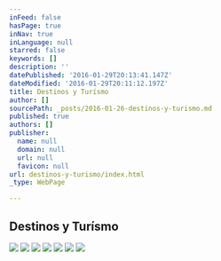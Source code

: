 ```yaml
---
inFeed: false
hasPage: true
inNav: true
inLanguage: null
starred: false
keywords: []
description: ''
datePublished: '2016-01-29T20:13:41.147Z'
dateModified: '2016-01-29T20:11:12.197Z'
title: Destinos y Turísmo
author: []
sourcePath: _posts/2016-01-26-destinos-y-turismo.md
published: true
authors: []
publisher:
  name: null
  domain: null
  url: null
  favicon: null
url: destinos-y-turismo/index.html
_type: WebPage

---
```

## Destinos y Turísmo
![](https://s3-us-west-2.amazonaws.com/the-grid-img/p/566e0c12b2d04b3328a92ed396cbd3aab3967608.jpg)
![](https://s3-us-west-2.amazonaws.com/the-grid-img/p/3e787130e286c8a4f27c0147227b590e76d7e787.jpg)
![](https://s3-us-west-2.amazonaws.com/the-grid-img/p/7b269acae73bf6b6cf224f717ede3256f1b6f011.jpg)
![](https://s3-us-west-2.amazonaws.com/the-grid-img/p/be0d67a0b3c9a180867ce104a54b214c9ad2ab22.jpg)
![](https://s3-us-west-2.amazonaws.com/the-grid-img/p/7fd5cbe1a3d8be732eb0fec1916de876c5f6212a.jpg)
![](https://s3-us-west-2.amazonaws.com/the-grid-img/p/05ae8da45f1f5db59dd5a3fed9793fc5ab1e1cf5.jpg)
![](https://s3-us-west-2.amazonaws.com/the-grid-img/p/ff3635a80dbfa200e58984d5d9686766f9b6c80b.jpg)